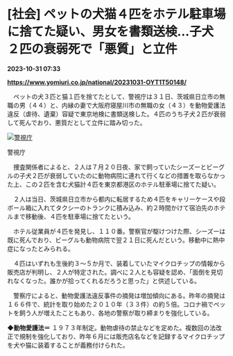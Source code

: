 # [社会] ペットの犬猫４匹をホテル駐車場に捨てた疑い、男女を書類送検…子犬２匹の衰弱死で「悪質」と立件

**2023-10-31 07:33**

**https://www.yomiuri.co.jp/national/20231031-OYT1T50148/**

　ペットの犬３匹と猫１匹を捨てたとして、警視庁は３１日、茨城県日立市の無職の男（４４）と、内縁の妻で大阪府寝屋川市の無職の女（４３）を動物愛護法違反（虐待、遺棄）容疑で東京地検に書類送検した。４匹のうち子犬２匹が衰弱して死んでおり、悪質だとして立件に踏み切った。

[![警視庁](https://www.yomiuri.co.jp/media/2023/10/20231031-OYT1I50109-1.jpg)](https://www.yomiuri.co.jp/pluralphoto/20231031-OYT1I50109/)

警視庁

　捜査関係者によると、２人は７月２０日夜、家で飼っていたシーズーとビーグルの子犬２匹が衰弱していたのに動物病院に連れて行くなどの措置を取らなかった上、この２匹を含む犬猫計４匹を東京都港区のホテル駐車場に捨てた疑い。

　２人は当日、茨城県日立市から都内に転居するため４匹をキャリーケースや段ボール箱に入れてタクシーのトランクに積み込み、約２時間かけて宿泊先のホテルまで移動後、４匹を駐車場に捨てたという。

　ホテル従業員が４匹を発見し、１１０番。警察官が駆けつけた際、シーズーは既に死んでおり、ビーグルも動物病院で翌２１日に死んだという。移動中に熱中症になったとみられる。

　４匹はいずれも生後約３～５か月で、装着していたマイクロチップの情報から販売店が判明し、２人が特定された。調べに２人とも容疑を認め、「面倒を見切れなくなった。誰かが拾ってくれるだろうと思った」と供述している。

　警察庁によると、動物愛護法違反事件の摘発は増加傾向にある。昨年の摘発は１６６件で、統計を取り始めた２０１０年（３３件）の約５倍。コロナ禍でペットを飼う人が増えたこともあり、各地の警察が取り締まりを強化している。

**◆動物愛護法＝** １９７３年制定。動物虐待の禁止などを定めた。複数回の法改正で規制を強化しており、昨年６月には販売店名などを記録するマイクロチップを犬や猫に装着することが義務付けられた。